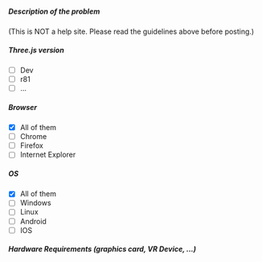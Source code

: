 ##### Description of the problem 

(This is NOT a help site. Please read the guidelines above before posting.)


##### Three.js version

- [ ] Dev
- [ ] r81
- [ ] ...

##### Browser

- [x] All of them
- [ ] Chrome
- [ ] Firefox
- [ ] Internet Explorer

##### OS

- [x] All of them
- [ ] Windows
- [ ] Linux
- [ ] Android
- [ ] IOS

##### Hardware Requirements (graphics card, VR Device, ...)


